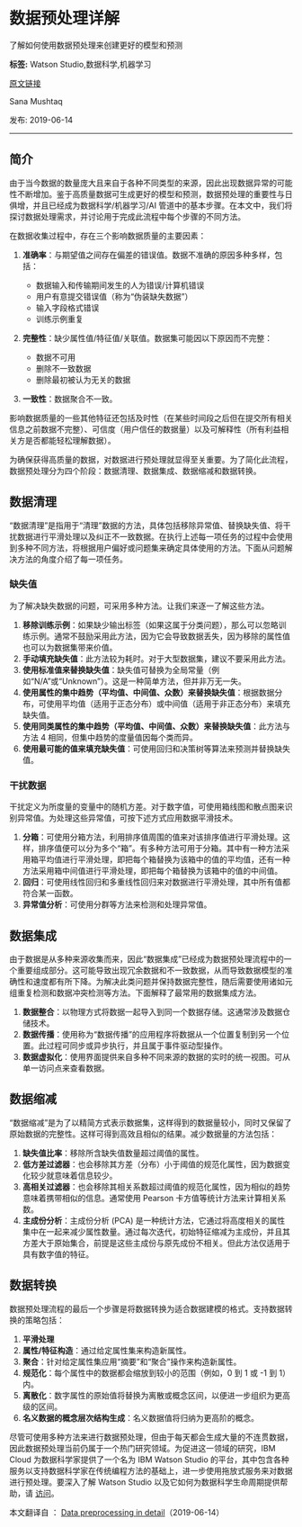 # 数据预处理详解
了解如何使用数据预处理来创建更好的模型和预测

**标签:** Watson Studio,数据科学,机器学习

[原文链接](https://developer.ibm.com/zh/articles/data-preprocessing-in-detail/)

Sana Mushtaq

发布: 2019-06-14

* * *

## 简介

由于当今数据的数量庞大且来自于各种不同类型的来源，因此出现数据异常的可能性不断增加。鉴于高质量数据可生成更好的模型和预测，数据预处理的重要性与日俱增，并且已经成为数据科学/机器学习/AI 管道中的基本步骤。在本文中，我们将探讨数据处理需求，并讨论用于完成此流程中每个步骤的不同方法。

在数据收集过程中，存在三个影响数据质量的主要因素：

1. **准确率**：与期望值之间存在偏差的错误值。数据不准确的原因多种多样，包括：

    - 数据输入和传输期间发生的人为错误/计算机错误
    - 用户有意提交错误值（称为“伪装缺失数据”）
    - 输入字段格式错误
    - 训练示例重复
2. **完整性**：缺少属性值/特征值/关联值。数据集可能因以下原因而不完整：

    - 数据不可用
    - 删除不一致数据
    - 删除最初被认为无关的数据
3. **一致性**：数据聚合不一致。


影响数据质量的一些其他特征还包括及时性（在某些时间段之后但在提交所有相关信息之前数据不完整）、可信度（用户信任的数据量）以及可解释性（所有利益相关方是否都能轻松理解数据）。

为确保获得高质量的数据，对数据进行预处理就显得至关重要。为了简化此流程，数据预处理分为四个阶段：数据清理、数据集成、数据缩减和数据转换。

## 数据清理

“数据清理”是指用于“清理”数据的方法，具体包括移除异常值、替换缺失值、将干扰数据进行平滑处理以及纠正不一致数据。在执行上述每一项任务的过程中会使用到多种不同方法，将根据用户偏好或问题集来确定具体使用的方法。下面从问题解决方法的角度介绍了每一项任务。

### 缺失值

为了解决缺失数据的问题，可采用多种方法。让我们来逐一了解这些方法。

1. **移除训练示例**：如果缺少输出标签（如果这属于分类问题），那么可以忽略训练示例。通常不鼓励采用此方法，因为它会导致数据丢失，因为移除的属性值也可以为数据集带来价值。
2. **手动填充缺失值**：此方法较为耗时。对于大型数据集，建议不要采用此方法。
3. **使用标准值来替换缺失值**：缺失值可替换为全局常量（例如“N/A”或“Unknown”）。这是一种简单方法，但并非万无一失。
4. **使用属性的集中趋势（平均值、中间值、众数）来替换缺失值**：根据数据分布，可使用平均值（适用于正态分布）或中间值（适用于非正态分布）来填充缺失值。
5. **使用同类属性的集中趋势（平均值、中间值、众数）来替换缺失值**：此方法与方法 4 相同，但集中趋势的度量值因每个类而异。
6. **使用最可能的值来填充缺失值**：可使用回归和决策树等算法来预测并替换缺失值。

### 干扰数据

干扰定义为所度量的变量中的随机方差。对于数字值，可使用箱线图和散点图来识别异常值。为处理这些异常值，可按下述方式应用数据平滑技术。

1. **分箱**：可使用分箱方法，利用排序值周围的值来对该排序值进行平滑处理。这样，排序值便可以分为多个“箱”。有多种方法可用于分箱。其中有一种方法采用箱平均值进行平滑处理，即把每个箱替换为该箱中的值的平均值，还有一种方法采用箱中间值进行平滑处理，即把每个箱替换为该箱中的值的中间值。
2. **回归**：可使用线性回归和多重线性回归来对数据进行平滑处理，其中所有值都符合某一函数。
3. **异常值分析**：可使用分群等方法来检测和处理异常值。

## 数据集成

由于数据是从多种来源收集而来，因此“数据集成”已经成为数据预处理流程中的一个重要组成部分。这可能导致出现冗余数据和不一致数据，从而导致数据模型的准确性和速度都有所下降。为解决此类问题并保持数据完整性，随后需要使用诸如元组重复检测和数据冲突检测等方法。下面解释了最常用的数据集成方法。

1. **数据整合**：以物理方式将数据一起导入到同一个数据存储。这通常涉及数据仓储技术。
2. **数据传播**：使用称为“数据传播”的应用程序将数据从一个位置复制到另一个位置。此过程可同步或异步执行，并且属于事件驱动型操作。
3. **数据虚拟化**：使用界面提供来自多种不同来源的数据的实时的统一视图。可从单一访问点来查看数据。

## 数据缩减

“数据缩减”是为了以精简方式表示数据集，这样得到的数据量较小，同时又保留了原始数据的完整性。这样可得到高效且相似的结果。减少数据量的方法包括：

1. **缺失值比率**：移除所含缺失值数量超过阈值的属性。
2. **低方差过滤器**：也会移除其方差（分布）小于阈值的规范化属性，因为数据变化较少就意味着信息较少。
3. **高相关过滤器**：也会移除其相关系数超过阈值的规范化属性，因为相似的趋势意味着携带相似的信息。通常使用 Pearson 卡方值等统计方法来计算相关系数。
4. **主成份分析**：主成份分析 (PCA) 是一种统计方法，它通过将高度相关的属性集中在一起来减少属性数量。通过每次迭代，初始特征缩减为主成份，并且其方差大于原始集合，前提是这些主成份与原先成份不相关。但此方法仅适用于具有数字值的特征。

## 数据转换

数据预处理流程的最后一个步骤是将数据转换为适合数据建模的格式。支持数据转换的策略包括：

1. **平滑处理**
2. **属性/特征构造**：通过给定属性集来构造新属性。
3. **聚合**：针对给定属性集应用“摘要”和“聚合”操作来构造新属性。
4. **规范化**：每个属性中的数据都会缩放到较小的范围（例如，0 到 1 或 -1 到 1）内。
5. **离散化**：数字属性的原始值将替换为离散或概念区间，以便进一步组织为更高级的区间。
6. **名义数据的概念层次结构生成**：名义数据值将归纳为更高阶的概念。

尽管可使用多种方法来进行数据预处理，但由于每天都会生成大量的不连贯数据，因此数据预处理当前仍属于一个热门研究领域。为促进这一领域的研究，IBM Cloud 为数据科学家提供了一个名为 IBM Watson Studio 的平台，其中包含各种服务以支持数据科学家在传统编程方法的基础上，进一步使用拖放式服务来对数据进行预处理。要深入了解 Watson Studio 以及它如何为数据科学生命周期提供帮助，请 [访问](https://www.ibm.com/cloud/watson-studio/details)。

本文翻译自 ： [Data preprocessing in detail](https://developer.ibm.com/articles/data-preprocessing-in-detail/)（2019-06-14）